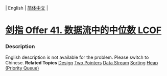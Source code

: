 | English | [简体中文](README.md) |

# [剑指 Offer 41. 数据流中的中位数  LCOF](https://leetcode-cn.com/problems/shu-ju-liu-zhong-de-zhong-wei-shu-lcof)
 ### Description
English description is not available for the problem. Please switch to Chinese.
**Related Topics**  [Design](https://leetcode-cn.com/tag/design) [Two Pointers](https://leetcode-cn.com/tag/two-pointers) [Data Stream](https://leetcode-cn.com/tag/data-stream) [Sorting](https://leetcode-cn.com/tag/sorting) [Heap (Priority Queue)](https://leetcode-cn.com/tag/heap-priority-queue) 